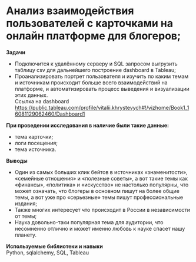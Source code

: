 # Анализ взаимодействия пользователей с карточками на онлайн платформе для блогеров;  

**Задачи**  
- Подключится к удалённому серверу и SQL запросом выгрузить таблицу csv для дальнейшего построение dashboard в Tableau;  
- Проанализировать портрет пользователя и изучить по каким темам и источникам происходит больше всего взаимодействий на платформе, и автоматизировать процесс выведения и визуализации этих данных.  
Ссылка на dashboard https://public.tableau.com/profile/vitalii.khrystevych#!/vizhome/Book1_16081129062460/Dashboard1 

**При проведении исследования в наличие были такие данные:**  
- тема карточки;
- логи посещения;  
- тема источника.  

**Выводы**
- Один из самых больших клик бейтов в источниках «знаменитости», «семейные отношения» и «полезные советы», а вот такие темы как «финансы», «политика» и «искусство» не настолько популярны, что может означать, что блогеры в основном пишут на более общие темы, а вот уже про «серьезные» темы пишут профессиональные издания;
- Также многих интересует что происходит в России в независимости от темы;
- Наука довольно-таки популярная тема для аудитории, что несомненно отлично и может именно любовь к науке спасет нашу планету.

**Используемые библиотеки и навыки**  
Python, sqlalchemy, SQL, Tableau
